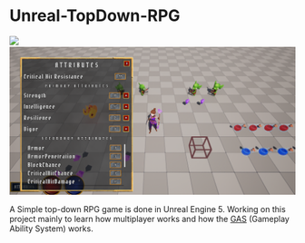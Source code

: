 # Unreal-TopDown-RPG
![](https://github.com/LuEklund/Unreal-TopDown-RPG/blob/master/TopDownRPG2.gif)
![](https://github.com/LuEklund/Unreal-TopDown-RPG/blob/master/RPG.png)



A Simple top-down RPG game is done in Unreal Engine 5.
Working on this project mainly to learn how multiplayer works and how the [GAS](https://docs.unrealengine.com/4.27/en-US/InteractiveExperiences/GameplayAbilitySystem/) (Gameplay Ability System) works.
